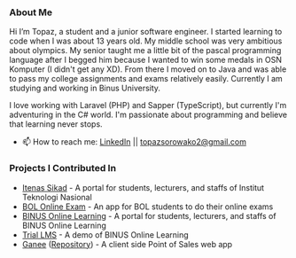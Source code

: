 ### About Me
Hi I’m Topaz, a student and a junior software engineer. I started learning to code when I was about 13 years old. My middle school was very ambitious about olympics. My senior taught me a little bit of the pascal programming language after I begged him because I wanted to win some medals in OSN Komputer (I didn't get any XD). From there I moved on to Java and was able to pass my college assignments and exams relatively easily. Currently I am studying and working in Binus University.

I love working with Laravel (PHP) and Sapper (TypeScript), but currently I'm adventuring in the C# world. I'm passionate about programming and believe that learning never stops.

- 📫 How to reach me: [LinkedIn](https://www.linkedin.com/in/topazrn) || topazsorowako2@gmail.com

### Projects I Contributed In

- [Itenas Sikad](https://sikad.itenas.ac.id/operator/MNT000) - A portal for students, lecturers, and staffs of Institut Teknologi Nasional 
- [BOL Online Exam](https://onlineexam.apps.binus.ac.id) - An app for BOL students to do their online exams
- [BINUS Online Learning](https://ol.binus.ac.id) - A portal for students, lecturers, and staffs of BINUS Online Learning
- [Trial LMS](https://onlinetrial.binus.ac.id) - A demo of BINUS Online Learning
- [Ganee](https://ganee-wbad.web.app) ([Repository](https://github.com/topazrn/Project_Akhir_ISYS6211)) - A client side Point of Sales web app
<!-- 
### GitHub stats

[![topazrn's GitHub stats](https://github-readme-stats.vercel.app/api?username=topazrn&count_private=true&show_icons=true&theme=tokyonight)](https://github.com/topazrn) -->
